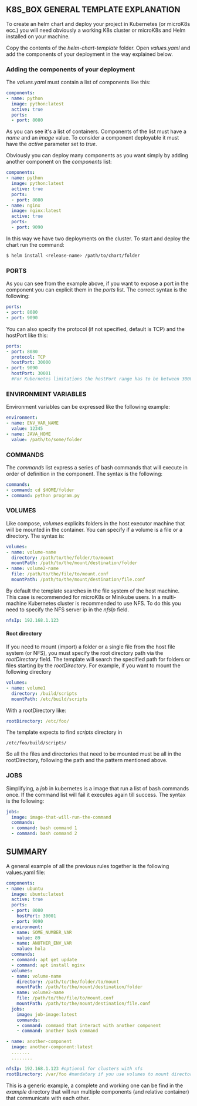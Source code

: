 ## K8S_BOX GENERAL TEMPLATE EXPLANATION

To create an helm chart and deploy your project in Kubernetes (or microK8s ecc.) you will need obviously a working K8s cluster or microK8s and Helm installed on your machine.

Copy the contents of the *helm-chart-template* folder. Open *values.yaml* and add the components of your deployment in the way explained below.

### Adding the components of your deployment

The *values.yaml* must contain a list of components like this:

```yaml
components:
- name: python
  image: python:latest
  active: true
  ports:
  - port: 8080
```

As you can see it's a list of containers. Components of the list must have a *name* and an *image* value. To consider a component deployable it must have the *active* parameter set to *true*. 

Obviously you can deploy many components as you want simply by adding another component on the *components* list:

```yaml
components:
- name: python
  image: python:latest
  active: true
  ports:
  - port: 8080
- name: nginx
  image: nginx:latest
  active: true
  ports:
  - port: 9090
```

In this way we have two deployments on the cluster. To start and deploy the chart run the command:

```bash
$ helm install <release-name> /path/to/chart/folder
```

### PORTS

As you can see from the example above, if you want to expose a port in the component you can explicit them in the *ports* list. The correct syntax is the following:

```yaml
ports:
- port: 8080
- port: 9090
```

You can also specify the protocol (if not specified, default is TCP) and the hostPort like this:

```yaml
ports:
- port: 8080
  protocol: TCP
  hostPort: 30000
- port: 9090
  hostPort: 30001
  #For Kubernetes limitations the hostPort range has to be between 30000 and 32767
```

### ENVIRONMENT VARIABLES

Environment variables can be expressed like the following example:

```yaml
environment:
- name: ENV_VAR_NAME
  value: 12345
- name: JAVA_HOME
  value: /path/to/some/folder
```

### COMMANDS

The *commands* list express a series of bash commands that will execute in order of definition in the component. The syntax is the following:

```yaml
commands:
- command: cd $HOME/folder
- command: python program.py
```

### VOLUMES

Like compose, *volumes* explicits folders in the host executor machine that will be mounted in the container. You can specify if a volume is a file or a directory. The syntax is:

```yaml
volumes:
- name: volume-name 
  directory: /path/to/the/folder/to/mount
  mountPath: /path/to/the/mount/destination/folder
- name: volume2-name
  file: /path/to/the/file/to/mount.conf
  mountPath: /path/to/the/mount/destination/file.conf

```

By default the template searches in the file system of the host machine. This case is recommended for microK8s or Minikube users. In a multi-machine Kubernetes cluster is recommended to use NFS. To do this you need to specify the NFS server ip in the *nfsIp* field. 

```yaml
nfsIp: 192.168.1.123
```



#### Root directory

If you need to mount (import) a folder or a single file from the host file system (or NFS), you must specify the root directory path via the *rootDirectory* field. The template will search the specified path for folders or files starting by the *rootDirectory*. For example, if you want to mount the following directory

```yaml
volumes:
- name: volume1
  directory: /build/scripts
  mountPath: /etc/build/scripts
```

With a rootDirectory like:

```yaml
rootDirectory: /etc/foo/
```

The template expects to find *scripts* directory in

```
/etc/foo/build/scripts/
```

So all the files and directories that need to be mounted must be all in the rootDirectory, following the path and the pattern mentioned above.

### JOBS

Simplifying, a *job* in kubernetes is a image that run a list of bash commands once. If the command list will fail it executes again till success. The syntax is the following:

```yaml
jobs:
  image: image-that-will-run-the-command
  commands:
  - command: bash command 1
  - command: bash command 2
```

## SUMMARY

A general example of all the previous rules together is the following values.yaml file:

```yaml
components:
- name: ubuntu
  image: ubuntu:latest
  active: true
  ports: 
  - port: 8080
    hostPort: 30001
  - port: 9090
  environment:
  - name: SOME_NUMBER_VAR
  	value: 89
  - name: ANOTHER_ENV_VAR
  	value: hola
  commands:
  - command: apt get update
  - command: apt install nginx
  volumes:
  - name: volume-name 
    directory: /path/to/the/folder/to/mount
    mountPath: /path/to/the/mount/destination/folder
  - name: volume2-name
    file: /path/to/the/file/to/mount.conf
    mountPath: /path/to/the/mount/destination/file.conf
  jobs:
    image: job-image:latest
    commands:
    - command: command that interact with another component
    - command: another bash command

- name: another-component
  image: another-component:latest
  ....... 
  ........

nfsIp: 192.168.1.123 #optional for clusters with nfs
rootDirectory: /var/foo #mandatory if you use volumes to mount directories and files
```

This is a generic example, a complete and working one can be find in the *example* directory that will run multiple components (and relative container) that communicate with each other.